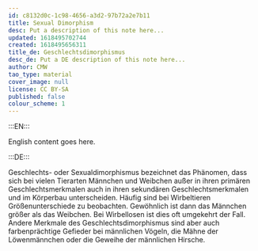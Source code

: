 ```yaml
---
id: c8132d0c-1c98-4656-a3d2-97b72a2e7b11
title: Sexual Dimorphism
desc: Put a description of this note here...
updated: 1618495702744
created: 1618495656311
title_de: Geschlechtsdimorphismus
desc_de: Put a DE description of this note here...
author: CMW
tao_type: material
cover_image: null
license: CC BY-SA
published: false
colour_scheme: 1
---
```


:::EN:::

English content goes here.

:::DE:::

Geschlechts- oder Sexualdimorphismus bezeichnet das Phänomen, dass sich bei vielen Tierarten Männchen und Weibchen außer in ihren primären Geschlechtsmerkmalen auch in ihren sekundären Geschlechtsmerkmalen und im Körperbau unterscheiden. Häufig sind bei Wirbeltieren Größenunterschiede zu beobachten. Gewöhnlich ist dann das Männchen größer als das Weibchen. Bei Wirbellosen ist dies oft umgekehrt der Fall. Andere Merkmale des Geschlechtsdimorphismus sind aber auch farbenprächtige Gefieder bei männlichen Vögeln, die Mähne der Löwenmännchen oder die Geweihe der männlichen Hirsche.